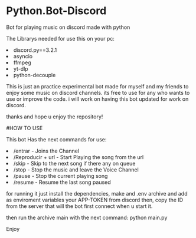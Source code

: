 # Python.Bot-Discord
Bot for playing music on discord made with python


The Librarys needed for use this on your pc:


<li>discord.py==3.2.1</li>
<li>asyncio</li>
<li>ffmpeg</li>
<li>yt-dlp</li>
<li>python-decouple</li>



<p>This is just an practice experimental bot made for myself and my friends to enjoy some music on discord channels. its free to use for any who wants to use or improve the code.
i will work on having this bot updated for work on discord.</p>

thanks and hope u enjoy the repository!

#HOW TO USE

This bot Has the next commands for use:

<li>/entrar - Joins the Channel</li>
<li>/Reproducir + url - Start Playing the song from the url</li>
<li>/skip - Skip to the next song if there any on queue</li>
<li>/stop - Stop the music and leave the Voice Channel</li>
<li>/pause - Stop the current playing song</li>
<li>/resume - Resume the last song paused</li>


<p>for running it just install the dependencies, make and .env archive and add as enviroment variables  your APP-TOKEN from discord then, copy the ID from the server that will the bot first connect when u start it.

then run the archive main with the next command:
python main.py</p>

Enjoy
